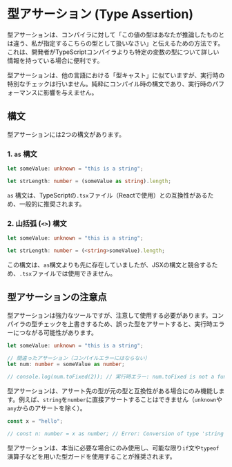 # 型アサーション (Type Assertion)

型アサーションは、コンパイラに対して「この値の型はあなたが推論したものとは違う、私が指定するこちらの型として扱いなさい」と伝えるための方法です。これは、開発者がTypeScriptコンパイラよりも特定の変数の型について詳しい情報を持っている場合に便利です。

型アサーションは、他の言語における「型キャスト」に似ていますが、実行時の特別なチェックは行いません。純粋にコンパイル時の構文であり、実行時のパフォーマンスに影響を与えません。

## 構文

型アサーションには2つの構文があります。

### 1. `as` 構文

```typescript
let someValue: unknown = "this is a string";

let strLength: number = (someValue as string).length;
```

`as` 構文は、TypeScriptの`.tsx`ファイル（Reactで使用）との互換性があるため、一般的に推奨されます。

### 2. 山括弧 (`<>`) 構文

```typescript
let someValue: unknown = "this is a string";

let strLength: number = (<string>someValue).length;
```

この構文は、`as`構文よりも先に存在していましたが、JSXの構文と競合するため、`.tsx`ファイルでは使用できません。

## 型アサーションの注意点

型アサーションは強力なツールですが、注意して使用する必要があります。コンパイラの型チェックを上書きするため、誤った型をアサートすると、実行時エラーにつながる可能性があります。

```typescript
let someValue: unknown = "this is a string";

// 間違ったアサーション（コンパイルエラーにはならない）
let num: number = someValue as number;

// console.log(num.toFixed(2)); // 実行時エラー: num.toFixed is not a function
```

型アサーションは、アサート先の型が元の型と互換性がある場合にのみ機能します。例えば、`string`を`number`に直接アサートすることはできません（`unknown`や`any`からのアサートを除く）。

```typescript
const x = "hello";

// const n: number = x as number; // Error: Conversion of type 'string' to type 'number' may be a mistake...
```

型アサーションは、本当に必要な場合にのみ使用し、可能な限り`if`文や`typeof`演算子などを用いた型ガードを使用することが推奨されます。
